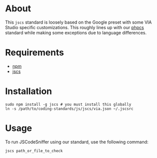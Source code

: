 # About

This `jscs` standard is loosely based on the Google preset with some VIA Studio specific customizations. This roughly lines up with our [phpcs](php/phpcs) standard while making some exceptions due to language differences.

# Requirements

- [npm](https://www.npmjs.com)
- [jscs](http://jscs.info)

# Installation

    sudo npm install -g jscs # you must install this globally
    ln -s /path/to/coding-standards/js/jscs/via.json ~/.jscsrc

# Usage

To run JSCodeSniffer using our standard, use the following command:

    jscs path_or_file_to_check

